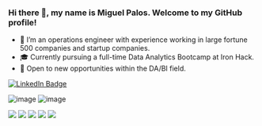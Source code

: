 ### Hi there 👋, my name is Miguel Palos. Welcome to my GitHub profile!


- 🔭 I’m an operations engineer with experience working in large fortune 500 companies and startup companies.
- 🎓 Currently pursuing a full-time Data Analytics Bootcamp at Iron Hack.
- 🔎 Open to new opportunities within the DA/BI field.

<div id="badges">
  <a href="[your-linkedin-URL](https://www.linkedin.com/in/miguelpalospou/)">
    <img src="https://img.shields.io/badge/LinkedIn-blue?style=for-the-badge&logo=linkedin&logoColor=white" alt="LinkedIn Badge"/>
  </a>
  
![image]({https://img.shields.io/badge/Google%20Analytics-E37400?style=for-the-badge&logo=google%20analytics&logoColor=white})
![image]({https://img.shields.io/badge/Tableau-E97627?style=for-the-badge&logo=Tableau&logoColor=white})

 
<img src="{https://img.shields.io/badge/Google%20Analytics-E37400?style=for-the-badge&logo=google%20analytics&logoColor=white}" />
<img src="{https://img.shields.io/badge/Tableau-E97627?style=for-the-badge&logo=Tableau&logoColor=white}" />
<img src="{https://img.shields.io/badge/Google%20Analytics-E37400?style=for-the-badge&logo=google%20analytics&logoColor=white(https://img.shields.io/badge/MySQL-005C84?style=for-the-badge&logo=mysql&logoColor=white}" />
<img src="{https://img.shields.io/badge/Python-FFD43B?style=for-the-badge&logo=python&logoColor=blue}" />
<img src="{[BadgeURLHere](https://img.shields.io/badge/Google%20Analytics-E37400?style=for-the-badge&logo=google%20analytics&logoColor=white](https://img.shields.io/badge/MongoDB-4EA94B?style=for-the-badge&logo=mongodb&logoColor=white)}" />



